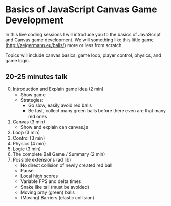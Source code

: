 Basics of JavaScript Canvas Game Development
============================================

In this live coding sessions I will introduce you to the basics of JavaScript and Canvas game development.
We will something like this little game (http://zeigermann.eu/balls/) more or less from scratch.

Topics will include canvas basics, game loop, player control, physics, and game logic.

20-25 minutes talk
------------------
0. Introduction and Explain game idea (2 min)
   * Show game
   * Strategies:
     * Go slow, easily avoid red balls
     * Be fast, collect many green balls before there even are that many red ones
1. Canvas (3 min)
   * Show and explain can canvas.js
2. Loop (3 min)
3. Control (3 min)
4. Physics (4 min)
5. Logic (3 min)
6. The complete Ball Game / Summary (2 min)
7. Possible extensions (ad lib)
   * No direct collision of newly created red ball
   * Pause
   * Local high scores
   * Variable FPS and delta times
   * Snake like tail (must be avoided)
   * Moving pray (green) balls
   * (Moving) Barriers (elastic collision)
